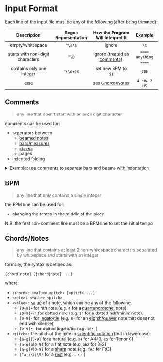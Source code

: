 # Input Format
Each line of the input file must be any of the following (after being trimmed):

|           Description            | Regex Representation |     How the Program Will Interpret It     |       Example        |
| :------------------------------: | :------------------: | :---------------------------------------: | :------------------: |
|         empty/whitespace         |       `^\s*$`        |                  ignore                   |         `\t`         |
| starts with non-digit characters |        `^\D`         | ignore (treated as [comments](#comments)) | `==== anything ====` |
|    contains only one integer     |      `^(\d+)$`       |            set new BPM to `$1`            |        `200`         |
|               else               |                      |     see [Chords/Notes](#chordsnotes)      |    `4 c#4 2 c#2`     |


## Comments
> any line that doen't start with an ascii digit character

comments can be used for:

- seperators between 
    - [beamed notes](https://en.wikipedia.org/wiki/Beam_(music))
    - [bars/measures](https://en.wikipedia.org/wiki/Bar_(music))
    - [staves](https://en.wikipedia.org/wiki/Staff_(music))
    - pages
- indented folding

<details><summary>Example: use comments to separate bars and beams with indentation</summary>

![](../assets/comment.png)
```
==== BPM  =====
164
==== Bar 1 ====
	8 b2 f#4 b4
	8 f#5
	-----------
	8 e5
	8 f#5
	-----------
	8 d5
	8 a5
	-----------
	8 e5
	8 c#6
==== Bar 2 ====
	8 f#5
	8 d6
	-----------
	8 e5
	8 c#6
	-----------
	8 d5
	8 b5
	-----------
	8 c#5
	8 a5
==== Bar 3 ====
	8 f#4 b4 d5
	8 f#5
	-----------
	8 e5
	8 f#5
	-----------
	8 d5
	8 a5
	-----------
	8 c#6
	8 a5
==== Bar 4 ====
	8 d5
	8 f#5
	-----------
	8 c#5
	8 e5
	-----------
	8 b4
	8 d5
	-----------
	8 a4
	8 c#5
```
</details>

## BPM
> any line that only contains a single integer

the BPM line can be used for:

- changing the tempo in the middle of the piece

N.B. the first non-comment line must be a BPM line to set the initial tempo

<!-- <details><summary></summary><details> -->

## Chords/Notes
> any line that contains at least 2 non-whitespace characters separated by whitespace and starts with an integer

formally, the syntax is defined as:
```
{chord|note} [{chord|note} ...]
```
where:

- `<chord>: <value> <pitch> [<pitch> ...]`
- `<note>: <value> <pitch>`
- `<value>:`  [value](https://en.wikipedia.org/wiki/Note_value) of a note, which can be any of the following:
    - `[0-9]+` for nth note (e.g. `4` for a [quarter/crotchet](https://en.wikipedia.org/wiki/Quarter_note) note)
    - `[0-9]+\*` for [dotted](https://en.wikipedia.org/wiki/Dotted_note) note (e.g. `2*` for a dotted [half/minim](https://en.wikipedia.org/wiki/Half_note) note)
    - `[0-9]-` for [legato](https://en.wikipedia.org/wiki/Legato)/[tie](https://en.wikipedia.org/wiki/Tie_(music)) (e.g. `8-` for an [eighth/quaver](https://en.wikipedia.org/wiki/Eighth_note) note that does not end with silence)
    - `[0-9]*-` for dotted legato/tie (e.g. `16*-`)
- `<pitch>:` the pitch of the note in [scientific notation](https://en.wikipedia.org/wiki/Scientific_pitch_notation) (but in lowercase)
    - `[a-g][0-9]` for a [natural](https://en.wikipedia.org/wiki/Natural_(music)) (e.g. `a4` for [A440](https://en.wikipedia.org/wiki/A440_(pitch_standard)), `c5` for [Tenor C](https://en.wikipedia.org/wiki/Tenor_C))
    - `[a-g]b[0-9]` for a [flat](https://en.wikipedia.org/wiki/Flat_(music)) note (e.g. `bb2` for B♭2)
    - `[a-g]#[0-9]` for a [sharp](https://en.wikipedia.org/wiki/Sharp_(music)) note (e.g. `f#3` for F♯3)
    - `[^a-z\s]\S*` for a [rest](https://en.wikipedia.org/wiki/Rest_(music)) (e.g. `.` `\` `-` )